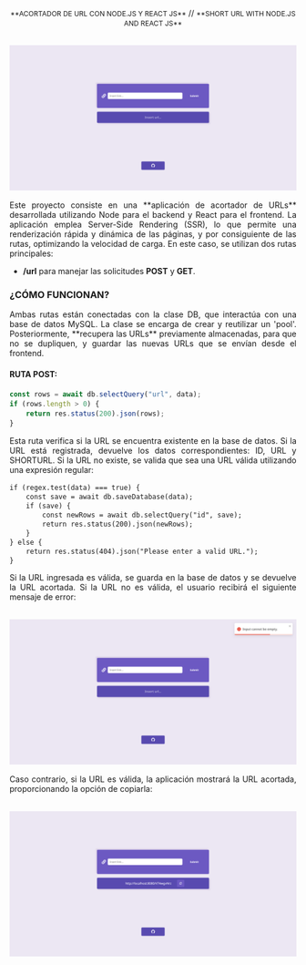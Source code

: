 <p align="center">
    <span style="font-size: 12px;">**ACORTADOR DE URL CON NODE.JS Y REACT JS**</span> // <span style="font-size: 12px;">**SHORT URL WITH NODE.JS AND REACT JS**</span>
</p>

<br>

<img src="https://github.com/matias-romoli/short-url/blob/main/home" alt="Home"/>

<p style="text-align: justify; font-size: 14px;">
Este proyecto consiste en una **aplicación de acortador de URLs** desarrollada utilizando Node para el backend y React para el frontend. La aplicación emplea Server-Side Rendering (SSR), lo que permite una renderización rápida y dinámica de las páginas, y por consiguiente de las rutas, optimizando la velocidad de carga. En este caso, se utilizan dos rutas principales:
</p>    

- **/url** para manejar las solicitudes **POST** y **GET**.

### **¿CÓMO FUNCIONAN?**

<p style="text-align: justify; font-size: 14px;">
Ambas rutas están conectadas con la clase DB, que interactúa con una base de datos MySQL. La clase se encarga de crear y reutilizar un 'pool'. Posteriormente, **recupera las URLs** previamente almacenadas, para que no se dupliquen, y guardar las nuevas URLs que se envían desde el frontend. 
</p>    

#### **RUTA POST:**

```javascript
const rows = await db.selectQuery("url", data);
if (rows.length > 0) {
    return res.status(200).json(rows);
}
```
<p style="text-align: justify; font-size: 14px;">
Esta ruta verifica si la URL se encuentra existente en la base de datos. Si la URL está registrada, devuelve los datos correspondientes: ID, URL y SHORTURL. Si la URL no existe, se valida que sea una URL válida utilizando una expresión regular:
</p>    

```
if (regex.test(data) === true) {
    const save = await db.saveDatabase(data);
    if (save) {
        const newRows = await db.selectQuery("id", save);
        return res.status(200).json(newRows);
    }
} else {
    return res.status(404).json("Please enter a valid URL.");
}
```
<p style="text-align: justify; font-size: 14px;">
Si la URL ingresada es válida, se guarda en la base de datos y se devuelve la URL acortada. Si la URL no es válida, el usuario recibirá el siguiente mensaje de error:
</p>
<br>
<img src="https://github.com/matias-romoli/short-url/blob/main/error" alt="Error"/>

<p style="text-align: justify; font-size: 14px;">
Caso contrario, si la URL es válida, la aplicación mostrará la URL acortada, proporcionando la opción de copiarla:
</p>
<br>
<img src="https://github.com/matias-romoli/short-url/blob/main/result" alt="Resultado"/>
